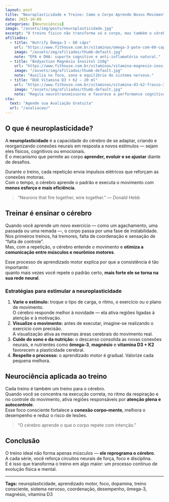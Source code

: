 ```yaml
---
layout: post
title: "Neuroplasticidade e Treino: Como o Corpo Aprende Novos Movimentos"
date: 2025-10-09
categories: [Neurociência]
image: "/assets/img/posts/neuroplasticidade.jpg"
excerpt: "O treino físico não transforma só o corpo, mas também o cérebro. Entenda como a neuroplasticidade melhora desempenho, coordenação e motivação."
afiliados:
  - title: "Nutrify Ômega-3 — 60 cáps"
    url: "https://www.fithouse.com.br/vitaminas/omega-3-pote-com-60-capsulas-nutrify?am=mdsuplementos&parceiro=10447&cupom=mdsuplementos5"
    image: "/assets/img/afiliados/thumb-default.jpg"
    note: "EPA e DHA: suporte cognitivo e anti-inflamatório natural."
  - title: "Bodyaction Magnésio Inositol 210g"
    url: "https://www.fithouse.com.br/vitaminas/vitamina-magnesio-inositol-pote-210g-bodyaction?am=mdsuplementos&parceiro=10447&cupom=mdsuplementos5"
    image: "/assets/img/afiliados/thumb-default.jpg"
    note: "Auxilia no foco, sono e equilíbrio do sistema nervoso."
  - title: "DUX Vitamina D3 + K2 — 20 ml"
    url: "https://www.fithouse.com.br/vitaminas/vitamina-d3-k2-frasco-20ml-dux-human-health?am=mdsuplementos&parceiro=10447&cupom=mdsuplementos5"
    image: "/assets/img/afiliados/thumb-default.jpg"
    note: "Regula neurotransmissores e favorece a performance cognitiva."
cta:
  text: "Agende sua Avaliação Gratuita"
  url: "/avaliacao/"
---
```


## O que é neuroplasticidade?

A **neuroplasticidade** é a capacidade do cérebro de se adaptar, criando e reorganizando conexões neurais em resposta a novos estímulos — sejam eles físicos, cognitivos ou emocionais.  
É o mecanismo que permite ao corpo **aprender, evoluir e se ajustar** diante de desafios.

Durante o treino, cada repetição envia impulsos elétricos que reforçam as conexões motoras.  
Com o tempo, o cérebro aprende o padrão e executa o movimento com **menos esforço e mais eficiência**.

> “Neurons that fire together, wire together.” — Donald Hebb

## Treinar é ensinar o cérebro

Quando você aprende um novo exercício — como um agachamento, uma passada ou uma remada —, o corpo passa por uma fase de instabilidade.  
Nos primeiros treinos, há tremores, falta de coordenação e sensação de “falta de controle”.  
Mas, com a repetição, o cérebro entende o movimento e **otimiza a comunicação entre músculos e neurônios motores**.

Esse processo de aprendizado motor explica por que a consistência é tão importante:  
quanto mais vezes você repete o padrão certo, **mais forte ele se torna na sua rede neural**.

### Estratégias para estimular a neuroplasticidade

1. **Varie o estímulo:** troque o tipo de carga, o ritmo, o exercício ou o plano de movimento.  
   O cérebro responde melhor à novidade — ela ativa regiões ligadas à atenção e à motivação.  
2. **Visualize o movimento:** antes de executar, imagine-se realizando o exercício com precisão.  
   A visualização ativa as mesmas áreas cerebrais do movimento real.  
3. **Cuide do sono e da nutrição:** o descanso consolida as novas conexões neurais, e nutrientes como **ômega-3**, **magnésio** e **vitamina D3 + K2** favorecem a plasticidade cerebral.  
4. **Respeite o processo:** o aprendizado motor é gradual. Valorize cada pequena melhora.

## Neurociência aplicada ao treino

Cada treino é também um treino para o cérebro.  
Quando você se concentra na execução correta, no ritmo da respiração e no controle do movimento, ativa regiões responsáveis por **atenção plena e autocontrole**.  
Esse foco consciente fortalece a **conexão corpo–mente**, melhora o desempenho e reduz o risco de lesões.

> “O cérebro aprende o que o corpo repete com intenção.”

## Conclusão

O treino ideal não forma apenas músculos — **ele reprograma o cérebro**.  
A cada série, você reforça circuitos neurais de força, foco e disciplina.  
E é isso que transforma o treino em algo maior: um processo contínuo de evolução física e mental.

---

**Tags:** neuroplasticidade, aprendizado motor, foco, dopamina, treino consciente, sistema nervoso, coordenação, desempenho, ômega-3, magnésio, vitamina D3
